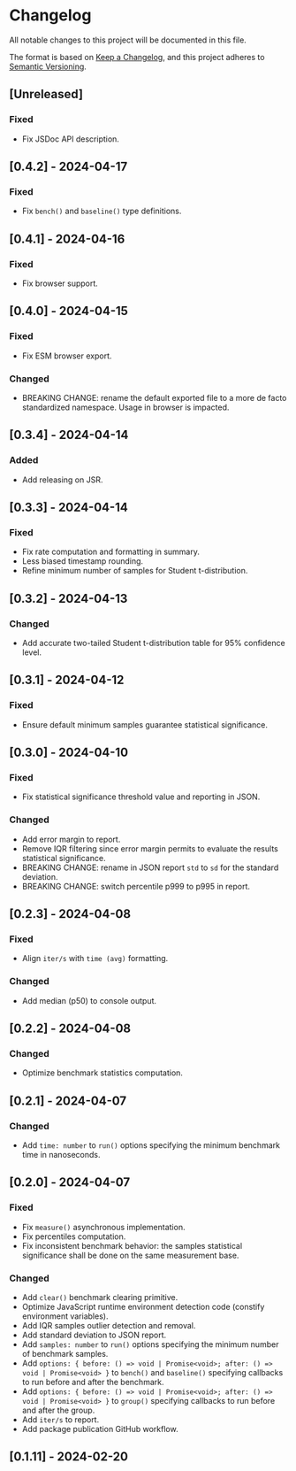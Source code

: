 # Changelog

All notable changes to this project will be documented in this file.

The format is based on [Keep a Changelog](https://keepachangelog.com/en/1.1.0/),
and this project adheres to
[Semantic Versioning](https://semver.org/spec/v2.0.0.html).

## [Unreleased]

### Fixed

- Fix JSDoc API description.

## [0.4.2] - 2024-04-17

### Fixed

- Fix `bench()` and `baseline()` type definitions.

## [0.4.1] - 2024-04-16

### Fixed

- Fix browser support.

## [0.4.0] - 2024-04-15

### Fixed

- Fix ESM browser export.

### Changed

- BREAKING CHANGE: rename the default exported file to a more de facto
  standardized namespace. Usage in browser is impacted.

## [0.3.4] - 2024-04-14

### Added

- Add releasing on JSR.

## [0.3.3] - 2024-04-14

### Fixed

- Fix rate computation and formatting in summary.
- Less biased timestamp rounding.
- Refine minimum number of samples for Student t-distribution.

## [0.3.2] - 2024-04-13

### Changed

- Add accurate two-tailed Student t-distribution table for 95% confidence level.

## [0.3.1] - 2024-04-12

### Fixed

- Ensure default minimum samples guarantee statistical significance.

## [0.3.0] - 2024-04-10

### Fixed

- Fix statistical significance threshold value and reporting in JSON.

### Changed

- Add error margin to report.
- Remove IQR filtering since error margin permits to evaluate the results
  statistical significance.
- BREAKING CHANGE: rename in JSON report `std` to `sd` for the standard
  deviation.
- BREAKING CHANGE: switch percentile p999 to p995 in report.

## [0.2.3] - 2024-04-08

### Fixed

- Align `iter/s` with `time (avg)` formatting.

### Changed

- Add median (p50) to console output.

## [0.2.2] - 2024-04-08

### Changed

- Optimize benchmark statistics computation.

## [0.2.1] - 2024-04-07

### Changed

- Add `time: number` to `run()` options specifying the minimum benchmark time in
  nanoseconds.

## [0.2.0] - 2024-04-07

### Fixed

- Fix `measure()` asynchronous implementation.
- Fix percentiles computation.
- Fix inconsistent benchmark behavior: the samples statistical significance
  shall be done on the same measurement base.

### Changed

- Add `clear()` benchmark clearing primitive.
- Optimize JavaScript runtime environment detection code (constify environment
  variables).
- Add IQR samples outlier detection and removal.
- Add standard deviation to JSON report.
- Add `samples: number` to `run()` options specifying the minimum number of
  benchmark samples.
- Add
  `options: { before: () => void | Promise<void>; after: () => void | Promise<void> }`
  to `bench()` and `baseline()` specifying callbacks to run before and after the
  benchmark.
- Add
  `options: { before: () => void | Promise<void>; after: () => void | Promise<void> }`
  to `group()` specifying callbacks to run before and after the group.
- Add `iter/s` to report.
- Add package publication GitHub workflow.

## [0.1.11] - 2024-02-20

